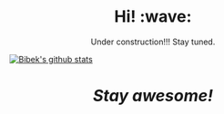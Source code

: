 <h1 align='center'> Hi! :wave:</h1>
<p align='center'>Under construction!!! Stay tuned.</p>

[![Bibek's github stats](https://github-readme-stats.vercel.app/api?username=itsbibeksaini)](https://github.com/anuraghazra/github-readme-stats)


<h1 align='center'><i>Stay awesome!</i></h1>
<!--
**itsbibeksaini/itsbibeksaini** is a ✨ _special_ ✨ repository because its `README.md` (this file) appears on your GitHub profile.

Here are some ideas to get you started:

- 🔭 I’m currently working on Microservices( spring boot, dotnet core web api, angular )
- 🌱 I’m currently learning kubernetes, docker
- 👯 I’m looking to collaborate on ...
- 🤔 I’m looking for help with ...
- 💬 Ask me about ...
- 📫 How to reach me: itsbibeksaini@gmail.com
- 😄 Pronouns: ...
- ⚡ Fun fact: ...
-->
